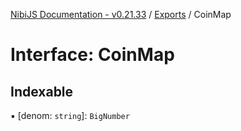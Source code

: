 [NibiJS Documentation - v0.21.33](../intro.md) / [Exports](../modules.md) / CoinMap

# Interface: CoinMap

## Indexable

▪ [denom: `string`]: `BigNumber`
